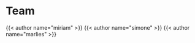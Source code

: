 

<br>

# Team

{{< author name="miriam" >}}
{{< author name="simone" >}}
{{< author name="marlies" >}}